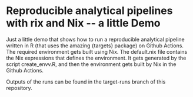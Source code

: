 # Reproducible analytical pipelines with rix and Nix -- a little Demo

Just a little demo that shows how to run a reproducible analytical
pipeline written in R (that uses the amazing {targets} package)
on Github Actions. The required environment gets built using Nix.
The default.nix file contains the Nix expressions that defines
the environment. It gets generated by the script create_envv.R, and
then the environment gets built by Nix in the Github Actions.

Outputs of the runs can be found in the target-runs branch of this
repository.
